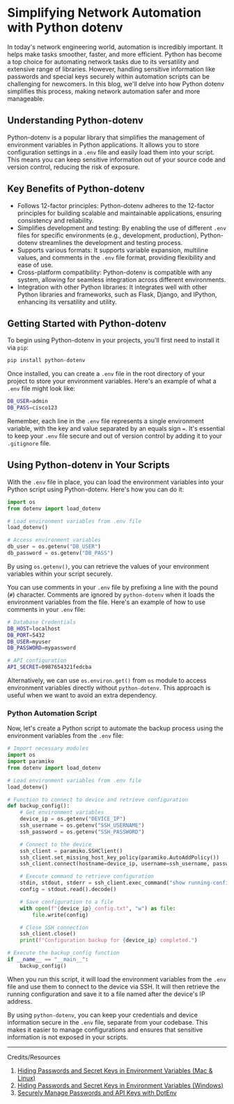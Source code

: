# Simplifying Network Automation with Python dotenv

In today's network engineering world, automation is incredibly important. It helps make tasks smoother, faster, and more efficient. Python has become a top choice for automating network tasks due to its versatility and extensive range of libraries. However, handling sensitive information like passwords and special keys securely within automation scripts can be challenging for newcomers. In this blog, we'll delve into how Python dotenv simplifies this process, making network automation safer and more manageable.

## Understanding Python-dotenv

Python-dotenv is a popular library that simplifies the management of environment variables in Python applications. It allows you to store configuration settings in a `.env` file and easily load them into your script. This means you can keep sensitive information out of your source code and version control, reducing the risk of exposure.

## Key Benefits of Python-dotenv

- Follows 12-factor principles: Python-dotenv adheres to the 12-factor principles for building scalable and maintainable applications, ensuring consistency and reliability.
- Simplifies development and testing: By enabling the use of different `.env` files for specific environments (e.g., development, production), Python-dotenv streamlines the development and testing process.
- Supports various formats: It supports variable expansion, multiline values, and comments in the `.env` file format, providing flexibility and ease of use.
- Cross-platform compatibility: Python-dotenv is compatible with any system, allowing for seamless integration across different environments.
- Integration with other Python libraries: It integrates well with other Python libraries and frameworks, such as Flask, Django, and IPython, enhancing its versatility and utility.

## Getting Started with Python-dotenv

To begin using Python-dotenv in your projects, you'll first need to install it via `pip`:

```bash
pip install python-dotenv
```

Once installed, you can create a `.env` file in the root directory of your project to store your environment variables. Here's an example of what a `.env` file might look like:

```bash
DB_USER=admin
DB_PASS=cisco123
```

Remember, each line in the `.env` file represents a single environment variable, with the key and value separated by an equals sign `=`. It's essential to keep your `.env` file secure and out of version control by adding it to your `.gitignore` file.

## Using Python-dotenv in Your Scripts

With the `.env` file in place, you can load the environment variables into your Python script using Python-dotenv. Here's how you can do it:

```python
import os
from dotenv import load_dotenv

# Load environment variables from .env file
load_dotenv()

# Access environment variables
db_user = os.getenv("DB_USER")
db_password = os.getenv("DB_PASS")
```

By using `os.getenv()`, you can retrieve the values of your environment variables within your script securely.

You can use comments in your `.env` file by prefixing a line with the pound (`#`) character. Comments are ignored by `python-dotenv` when it loads the environment variables from the file. Here's an example of how to use comments in your `.env` file:

```bash
# Database Credentials
DB_HOST=localhost
DB_PORT=5432
DB_USER=myuser
DB_PASSWORD=mypassword

# API configuration
API_SECRET=0987654321fedcba
```

Alternatively, we can use `os.environ.get()` from `os` module to access environment variables directly without `python-dotenv`. This approach is useful when we want to avoid an extra dependency.

### Python Automation Script

Now, let's create a Python script to automate the backup process using the environment variables from the `.env` file:

```python
# Import necessary modules
import os
import paramiko
from dotenv import load_dotenv

# Load environment variables from .env file
load_dotenv()

# Function to connect to device and retrieve configuration
def backup_config():
    # Get environment variables
    device_ip = os.getenv("DEVICE_IP")
    ssh_username = os.getenv("SSH_USERNAME")
    ssh_password = os.getenv("SSH_PASSWORD")

    # Connect to the device
    ssh_client = paramiko.SSHClient()
    ssh_client.set_missing_host_key_policy(paramiko.AutoAddPolicy())
    ssh_client.connect(hostname=device_ip, username=ssh_username, password=ssh_password)

    # Execute command to retrieve configuration
    stdin, stdout, stderr = ssh_client.exec_command("show running-config")
    config = stdout.read().decode()

    # Save configuration to a file
    with open(f"{device_ip}_config.txt", "w") as file:
        file.write(config)

    # Close SSH connection
    ssh_client.close()
    print(f"Configuration backup for {device_ip} completed.")

# Execute the backup_config function
if __name__ == "__main__":
    backup_config()
```

When you run this script, it will load the environment variables from the `.env` file and use them to connect to the device via SSH. It will then retrieve the running configuration and save it to a file named after the device's IP address.

By using `python-dotenv`, you can keep your credentials and device information secure in the `.env` file, separate from your codebase. This makes it easier to manage configurations and ensures that sensitive information is not exposed in your scripts.

---

Credits/Resources

1. [Hiding Passwords and Secret Keys in Environment Variables (Mac & Linux)](https://youtu.be/5iWhQWVXosU?si=evy4X5blLxkt8uAW)
2. [Hiding Passwords and Secret Keys in Environment Variables (Windows)](https://youtu.be/IolxqkL7cD8?si=zVdRuJMlk8Vae-n2)
3. [Securely Manage Passwords and API Keys with DotEnv](https://youtu.be/PYuTzLswn_Y?si=toqo5mcDDPUXj_Tx)
